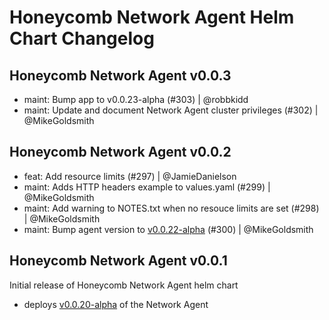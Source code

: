 # Honeycomb Network Agent Helm Chart Changelog

## Honeycomb Network Agent v0.0.3

- maint: Bump app to v0.0.23-alpha (#303) | @robbkidd
- maint: Update and document Network Agent cluster privileges (#302) | @MikeGoldsmith

## Honeycomb Network Agent v0.0.2

- feat: Add resource limits (#297) | @JamieDanielson
- maint: Adds HTTP headers example to values.yaml (#299) | @MikeGoldsmith
- maint: Add warning to NOTES.txt when no resouce limits are set (#298) | @MikeGoldsmith
- maint: Bump agent version to [v0.0.22-alpha](https://github.com/honeycombio/honeycomb-network-agent/releases/tag/v0.0.22-alpha) (#300) | @MikeGoldsmith

## Honeycomb Network Agent v0.0.1

Initial release of Honeycomb Network Agent helm chart

- deploys [v0.0.20-alpha](https://github.com/honeycombio/honeycomb-network-agent/releases/tag/v0.0.20-alpha) of the Network Agent
